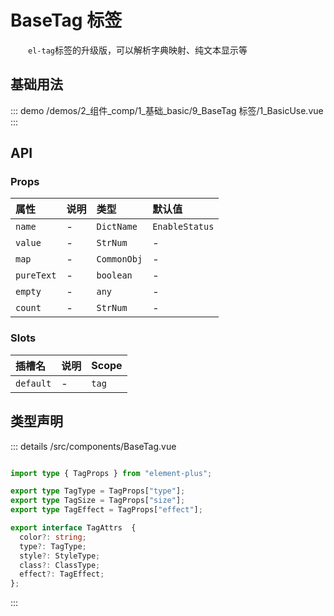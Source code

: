# BaseTag 标签

&emsp;&emsp;`el-tag`标签的升级版，可以解析字典映射、纯文本显示等


## 基础用法



::: demo 
/demos/2_组件_comp/1_基础_basic/9_BaseTag 标签/1_BasicUse.vue
:::



## API 
### Props

|属性|说明|类型|默认值|
|:---|:---|:---|:---|
|`name`|-|`DictName`|`EnableStatus`|
|`value`|-|`StrNum`|-|
|`map`|-|`CommonObj`|-|
|`pureText`|-|`boolean`|-|
|`empty`|-|`any`|-|
|`count`|-|`StrNum`|-|

### Slots

|插槽名|说明|Scope|
|:---|:---|:---|
|`default`|-|`tag`|



## 类型声明
::: details
/src/components/BaseTag.vue

``` ts

import type { TagProps } from "element-plus";

export type TagType = TagProps["type"];
export type TagSize = TagProps["size"];
export type TagEffect = TagProps["effect"];

export interface TagAttrs  {
  color?: string;
  type?: TagType;
  style?: StyleType;
  class?: ClassType;
  effect?: TagEffect;
};


```

:::  


